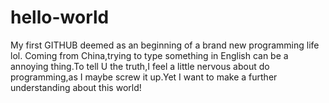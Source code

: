 # hello-world
My first GITHUB deemed as an beginning of a brand new programming life lol.
Coming from China,trying to type something in English can be a annoying thing.To tell U the truth,I feel a little nervous about do programming,as I maybe screw it up.Yet I want to make a further understanding about this world!
